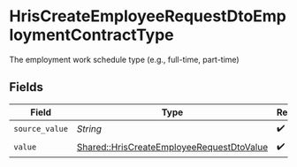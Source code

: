 # HrisCreateEmployeeRequestDtoEmploymentContractType

The employment work schedule type (e.g., full-time, part-time)


## Fields

| Field                                                                                                 | Type                                                                                                  | Required                                                                                              | Description                                                                                           |
| ----------------------------------------------------------------------------------------------------- | ----------------------------------------------------------------------------------------------------- | ----------------------------------------------------------------------------------------------------- | ----------------------------------------------------------------------------------------------------- |
| `source_value`                                                                                        | *String*                                                                                              | :heavy_check_mark:                                                                                    | N/A                                                                                                   |
| `value`                                                                                               | [Shared::HrisCreateEmployeeRequestDtoValue](../../models/shared/hriscreateemployeerequestdtovalue.md) | :heavy_check_mark:                                                                                    | N/A                                                                                                   |